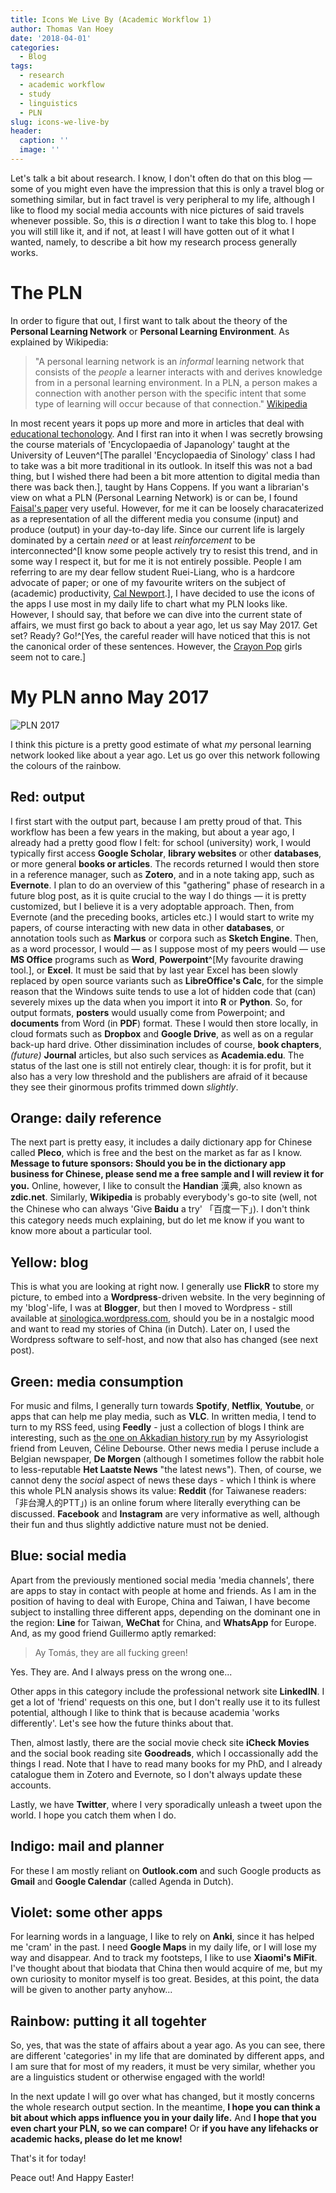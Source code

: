 ```yaml
---
title: Icons We Live By (Academic Workflow 1)
author: Thomas Van Hoey
date: '2018-04-01'
categories:
  - Blog
tags:
  - research
  - academic workflow
  - study
  - linguistics
  - PLN
slug: icons-we-live-by
header:
  caption: ''
  image: ''
---
```


Let's talk a bit about research. I know, I don't often do that on this blog — some of you might even have the impression that this is only a travel blog or something similar, but in fact travel is very peripheral to my life, although I like to flood my social media accounts with nice pictures of said travels whenever possible. 
So, this is *a* direction I want to take this blog to. 
I hope you will still like it, and if not, at least I will have gotten out of it what I wanted, namely, to describe a bit how my research process generally works.

# The PLN

In order to figure that out, I first want to talk about the theory of the **Personal Learning Network** or **Personal Learning Environment**. 
As explained by Wikipedia:

> "A personal learning network is an *informal* learning network that consists of the *people* a learner interacts with and derives knowledge from in a personal learning environment. 
In a PLN, a person makes a connection with another person with the specific intent that some type of learning will occur because of that connection." 
[Wikipedia](https://en.wikipedia.org/wiki/Personal_learning_network)

In most recent years it pops up more and more in articles that deal with [educational techonology](https://en.wikipedia.org/wiki/Educational_technology).
And I first ran into it when I was secretly browsing the course materials of 'Encyclopaedia of Japanology' taught at the University of Leuven^[The parallel 'Encyclopaedia of Sinology' class I had to take was a bit more traditional in its outlook. In itself this was not a bad thing, but I wished there had been a bit more attention to digital media than there was back then.], taught by Hans Coppens.
If you want a librarian's view on what a PLN (Personal Learning Network) is or can be, I found [Faisal's paper](https://www.academia.edu/22559676/Personal_Learning_Network_A_powerful_Tool_for_Professional_Development) very useful.
However, for me it can be loosely characaterized as a representation of all the different media you consume (input) and produce (output) in your day-to-day life.
Since our current life is largely dominated by a certain *need* or at least *reinforcement* to be interconnected^[I know some people actively try to resist this trend, and in some way I respect it, but for me it is not entirely possible. People I am referring to are my dear fellow student Ruei-Liang, who is a hardcore advocate of paper; or one of my favourite writers on the subject of (academic) productivity, [Cal Newport](http://calnewport.com/blog/).], I have decided to use the icons of the apps I use most in my daily life to chart what my PLN looks like.
However, I should say, that before we can dive into the current state of affairs, we must first go back to about a year ago, let us say May 2017.
Get set? Ready? Go!^[Yes, the careful reader will have noticed that this is not the canonical order of these sentences. However, the [Crayon Pop](https://www.youtube.com/watch?v=yMqL1iWfku4) girls seem not to care.]

# My PLN anno May 2017

![PLN 2017](/img/2018/PLN_2017.png)

I think this picture is a pretty good estimate of what *my* personal learning network looked like about a year ago.
Let us go over this network following the colours of the rainbow. 

## Red: output

I first start with the output part, because I am pretty proud of that.
This workflow has been a few years in the making, but about a year ago, I already had a pretty good flow I felt: for school (university) work, I would typically first access **Google Scholar**, **library websites** or other **databases**, or more general **books or articles**.
The records returned I would then store in a reference manager, such as **Zotero**, and in a note taking app, such as **Evernote**.
I plan to do an overview of this "gathering" phase of research in a future blog post, as it is quite crucial to the way I do things — it is pretty customized, but I believe it is a very adoptable approach.
Then, from Evernote (and the preceding books, articles etc.) I would start to write my papers, of course interacting with new data in other **databases**, or annotation tools such as **Markus** or corpora such as **Sketch Engine**.
Then, as a word processor, I would — as I suppose most of my peers would — use **MS Office** programs such as **Word**, **Powerpoint**^[My favourite drawing tool.], or **Excel**. 
It must be said that by last year Excel has been slowly replaced by open source variants such as **LibreOffice's Calc**, for the simple reason that the Windows suite tends to use a lot of hidden code that (can) severely mixes up the data when you import it into **R** or **Python**.
So, for output formats, **posters** would usually come from Powerpoint; and **documents** from Word (in **PDF**) format.
These I would then store locally, in cloud formats such as **Dropbox** and **Google Drive**, as well as on a regular back-up hard drive.
Other dissimination includes of course, **book chapters**, *(future)* **Journal** articles, but also such services as **Academia.edu**.
The status of the last one is still not entirely clear, though: it is for profit, but it also has a very low threshold and the publishers are afraid of it because they see their ginormous profits trimmed down *slightly*.

## Orange: daily reference

The next part is pretty easy, it includes a daily dictionary app for Chinese called **Pleco**, which is free and the best on the market as far as I know.
**Message to future sponsors: Should you be in the dictionary app business for Chinese, please send me a free sample and I will review it for you.**
Online, however, I like to consult the **Handian** 漢典, also known as **zdic.net**. Similarly, **Wikipedia** is probably everybody's go-to site (well, not the Chinese who can always 'Give **Baidu** a try' 「百度一下」). 
I don't think this category needs much explaining, but do let me know if you want to know more about a particular tool.

## Yellow: blog

This is what you are looking at right now.
I generally use **FlickR** to store my picture, to embed into a **Wordpress**-driven website.
In the very beginning of my 'blog'-life, I was at **Blogger**, but then I moved to Wordpress - still available at [sinologica.wordpress.com](https://sinologica.wordpress.com/), should you be in a nostalgic mood and want to read my stories of China (in Dutch).
Later on, I used the Wordpress software to self-host, and now that also has changed (see next post).

## Green: media consumption

For music and films, I generally turn towards **Spotify**, **Netflix**, **Youtube**, or apps that can help me play media, such as **VLC**. 
In written media, I tend to turn to my RSS feed, using **Feedly** - just a collection of blogs I think are interesting, such as [the one on Akkadian history run](https://tuppublog.wordpress.com) by my Assyriologist friend from Leuven, Céline Debourse.
Other news media I peruse include a Belgian newspaper, **De Morgen** (although I sometimes follow the rabbit hole to less-reputable **Het Laatste News** "the latest news"). 
Then, of course, we cannot deny the *social* aspect of news these days - which I think is where this whole PLN analysis shows its value:
**Reddit** (for Taiwanese readers: 「非台灣人的PTT」) is an online forum where literally everything can be discussed.
**Facebook** and **Instagram** are very informative as well, although their fun and thus slightly addictive nature must not be denied.

## Blue: social media

Apart from the previously mentioned social media 'media channels', there are apps to stay in contact with people at home and friends. 
As I am in the position of having to deal with Europe, China and Taiwan, I have become subject to installing three different apps, depending on the dominant one in the region: **Line** for Taiwan, **WeChat** for China, and **WhatsApp** for Europe. 
And, as my good friend Guillermo aptly remarked:

> Ay Tomás, they are all fucking green!

Yes. They are. And I always press on the wrong one...

Other apps in this category include the professional network site **LinkedIN**.
I get a lot of 'friend' requests on this one, but I don't really use it to its fullest potential, although I like to think that is because academia 'works differently'. 
Let's see how the future thinks about that.

Then, almost lastly, there are the social movie check site **iCheck Movies** and the social book reading site **Goodreads**, which I occassionally add the things I read.
Note that I have to read many books for my PhD, and I already catalogue them in Zotero and Evernote, so I don't always update these accounts.

Lastly, we have **Twitter**, where I very sporadically unleash a tweet upon the world. 
I hope you catch them when I do.

## Indigo: mail and planner

For these I am mostly reliant on **Outlook.com** and such Google products as **Gmail** and **Google Calendar** (called Agenda in Dutch). 

## Violet: some other apps

For learning words in a language, I like to rely on **Anki**, since it has helped me 'cram' in the past.
I need **Google Maps** in my daily life, or I will lose my way and disappear.
And to track my footsteps, I like to use **Xiaomi's MiFit**. 
I've thought about that biodata that China then would acquire of me, but my own curiosity to monitor myself is too great.
Besides, at this point, the data will be given to another party anyhow...

## Rainbow: putting it all togehter

So, yes, that was the state of affairs about a year ago. 
As you can see, there are different 'categories' in my life that are dominated by different apps, and I am sure that for most of my readers, it must be very similar, whether you are a linguistics student or otherwise engaged with the world!

In the next update I will go over what has changed, but it mostly concerns the whole research output section. 
In the meantime, **I hope you can think a bit about which apps influence you in your daily life.**
And **I hope that you even chart your PLN, so we can compare!**
Or **if you have any lifehacks or academic hacks, please do let me know!**

That's it for today!

Peace out!
And Happy Easter!
